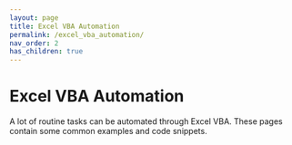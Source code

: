 ```yaml
---
layout: page
title: Excel VBA Automation
permalink: /excel_vba_automation/
nav_order: 2
has_children: true
---
```


# Excel VBA Automation

A lot of routine tasks can be automated through Excel VBA. These pages contain some common examples and code snippets.